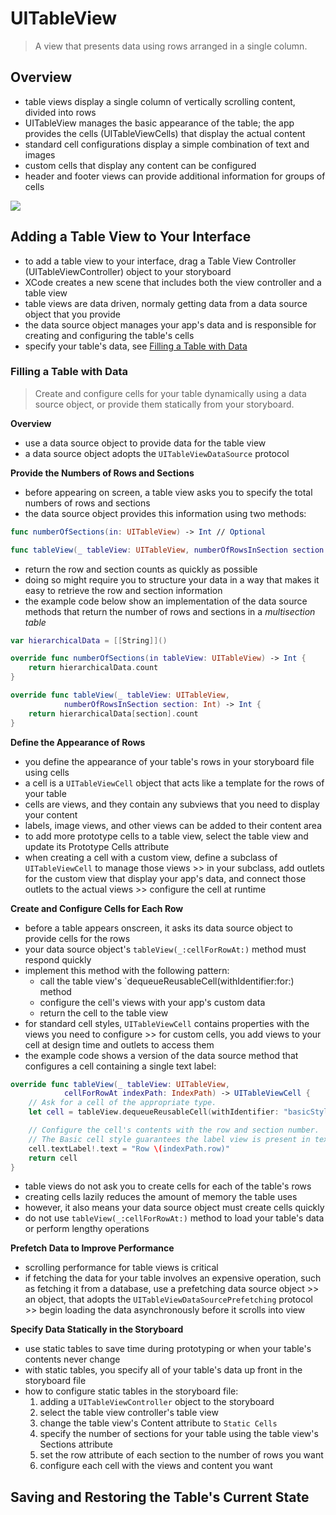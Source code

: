 # UITableView
> A view that presents data using rows arranged in a single column.

## Overview
- table views display a single column of vertically scrolling content, divided into rows
- UITableView manages the basic appearance of the table; the app provides the cells (UITableViewCells) that display the actual content
- standard cell configurations display a simple combination of text and images
- custom cells that display any content can be configured
- header and footer views can provide additional information for groups of cells

<img src="https://docs-assets.developer.apple.com/published/722508d93c/1eb44f8d-1907-4949-9208-f2fb7f3ffd1b.png">

## Adding a Table View to Your Interface
- to add a table view to your interface, drag a Table View Controller (UITableViewController) object to your storyboard
- XCode creates a new scene that includes both the view controller and a table view
- table views are data driven, normaly getting data from a data source object that you provide
- the data source object manages your app's data and is responsible for creating and configuring the table's cells
- specify your table's data, see [Filling a Table with Data](https://developer.apple.com/documentation/uikit/views_and_controls/table_views/filling_a_table_with_data)

### Filling a Table with Data
> Create and configure cells for your table dynamically using a data source object, or provide them statically from your storyboard.

**Overview**
- use a data source object to provide data for the table view
- a data source object adopts the `UITableViewDataSource` protocol

**Provide the Numbers of Rows and Sections**
- before appearing on screen, a table view asks you to specify the total numbers of rows and sections
- the data source object provides this information using two methods:
```swift
func numberOfSections(in: UITableView) -> Int // Optional

func tableView(_ tableView: UITableView, numberOfRowsInSection section: Int) -> Int 
``` 
- return the row and section counts as quickly as possible 
- doing so might require you to structure your data in a way that makes it easy to retrieve the row and section information
- the example code below show an implementation of the data source methods that return the number of rows and sections in a *multisection table*

```swift
var hierarchicalData = [[String]]()

override func numberOfSections(in tableView: UITableView) -> Int {
	return hierarchicalData.count
}

override func tableView(_ tableView: UITableView,
			numberOfRowsInSection section: Int) -> Int {
	return hierarchicalData[section].count
}
```

**Define the Appearance of Rows**
- you define the appearance of your table's rows in your storyboard file using cells
- a cell is a `UITableViewCell` object that acts like a template for the rows of your table
- cells are views, and they contain any subviews that you need to display your content
- labels, image views, and other views can be added to their content area 
- to add more prototype cells to a table view, select the table view and update its Prototype Cells attribute
- when creating a cell with a custom view, define a subclass of `UITableViewCell` to manage those views >> in your subclass, add outlets for the custom view that display your app's data, and connect those outlets to the actual views >> configure the cell at runtime


**Create and Configure Cells for Each Row**
- before a table appears onscreen, it asks its data source object to provide cells for the rows
- your data source object's `tableView(_:cellForRowAt:)` method must respond quickly
- implement this method with the following pattern:
	- call the table view's `dequeueReusableCell(withIdentifier:for:) method 
	- configure the cell's views with your app's custom data
	- return the cell to the table view
- for standard cell styles, `UITableViewCell` contains properties with the views you need to configure >> for custom cells, you add views to your cell at design time and outlets to access them
- the example code shows a version of the data source method that configures a cell containing a single text label:

```swift
override func tableView(_ tableView: UITableView, 
			cellForRowAt indexPath: IndexPath) -> UITableViewCell {
	// Ask for a cell of the appropriate type.
	let cell = tableView.dequeueReusableCell(withIdentifier: "basicStyleCell", for: indexPath)

	// Configure the cell's contents with the row and section number.
	// The Basic cell style guarantees the label view is present in textLabel.
	cell.textLabel!.text = "Row \(indexPath.row)"
	return cell
}
```

- table views do not ask you to create cells for each of the table's rows
- creating cells lazily reduces the amount of memory the table uses
- however, it also means your data source object must create cells quickly
- do not use `tableView(_:cellForRowAt:)` method to load your table's data or perform lengthy operations

**Prefetch Data to Improve Performance**
- scrolling performance for table views is critical
- if fetching the data for your table involves an expensive operation, such as fetching it from a database, use a prefetching data source object >> an object, that adopts the `UITableViewDataSourcePrefetching` protocol >> begin loading the data asynchronously before it scrolls into view

**Specify Data Statically in the Storyboard**
- use static tables to save time during prototyping or when your table's contents never change
- with static tables, you specify all of your table's data up front in the storyboard file
- how to configure static tables in the storyboard file:
	1. adding a `UITableViewController` object to the storyboard
	2. select the table view controller's table view
	3. change the table view's Content attribute to `Static Cells`
	4. specify the number of sections for your table using the table view's Sections attribute
	5. set the row attribute of each section to the number of rows you want
	6. configure each cell with the views and content you want 

## Saving and Restoring the Table's Current State

 

